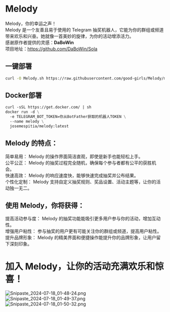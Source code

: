 # Melody
Melody，你的幸运之声！  
Melody 是一个友善且易于使用的 Telegram 抽奖机器人，它能为你的群组或频道带来欢乐和兴奋。她就像一首美妙的旋律，为你的活动增添活力。  
感谢原作者提供的灵感：**DaBoWin**  
项目地址：https://github.com/DaBoWin/Sola

## 一键部署  
```bash
curl -O Melody.sh https://raw.githubusercontent.com/good-girls/Melody/main/Melody.sh && chmod +x Melody.sh && ./Melody.sh
```


## Docker部署
```dockerfile
curl -sSL https://get.docker.com/ | sh
docker run -d \
  -e TELEGRAM_BOT_TOKEN=你从BotFather获取的机器人TOKEN \
  --name melody \
  josemespitia/melody:latest
```

## Melody 的特点：
简单易用： Melody 的操作界面简洁直观，即使是新手也能轻松上手。    
公平公正： Melody 的抽奖过程完全随机，确保每个参与者都有公平的获胜机会。  
快速高效： Melody 的响应速度快，能够快速完成抽奖并公布结果。  
个性化定制： Melody 支持自定义抽奖规则、奖品设置、活动主题等，让你的活动独一无二。  

## 使用 Melody，你将获得：
提高活动参与度： Melody 的抽奖功能能吸引更多用户参与你的活动，增加互动性。  
增强用户粘性： 参与抽奖的用户更有可能关注你的群组或频道，提高用户粘性。  
提升品牌形象： Melody 的精美界面和便捷操作能提升你的品牌形象，让用户留下深刻印象。  

# 加入 Melody，让你的活动充满欢乐和惊喜！  
![Snipaste_2024-07-18_01-48-24.png](https://lsky.dnlm.me/i/2024/07/18/669803f227175.png)  
![Snipaste_2024-07-18_01-49-37.png](https://lsky.dnlm.me/i/2024/07/18/669804387164a.png)  
![Snipaste_2024-07-18_01-50-32.png](https://lsky.dnlm.me/i/2024/07/18/66980469c5364.png)
